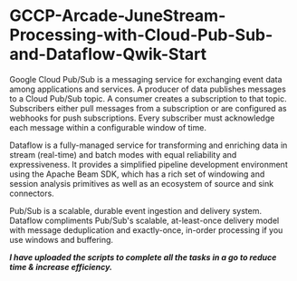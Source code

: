 # GCCP-Arcade-JuneStream-Processing-with-Cloud-Pub-Sub-and-Dataflow-Qwik-Start

Google Cloud Pub/Sub is a messaging service for exchanging event data among applications and services. A producer of data publishes messages to a Cloud Pub/Sub topic. A consumer creates a subscription to that topic. Subscribers either pull messages from a subscription or are configured as webhooks for push subscriptions. Every subscriber must acknowledge each message within a configurable window of time.

Dataflow is a fully-managed service for transforming and enriching data in stream (real-time) and batch modes with equal reliability and expressiveness. It provides a simplified pipeline development environment using the Apache Beam SDK, which has a rich set of windowing and session analysis primitives as well as an ecosystem of source and sink connectors.

Pub/Sub is a scalable, durable event ingestion and delivery system. Dataflow compliments Pub/Sub's scalable, at-least-once delivery model with message deduplication and exactly-once, in-order processing if you use windows and buffering.

***I have uploaded the scripts to complete all the tasks in a go to reduce time & increase efficiency.***
